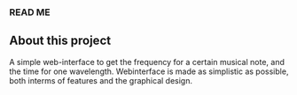 ### READ ME ###

## About this project ##

A simple web-interface to get the frequency for a certain musical note, and the time for one wavelength. Webinterface is made as simplistic as possible, both interms of features and the graphical design.